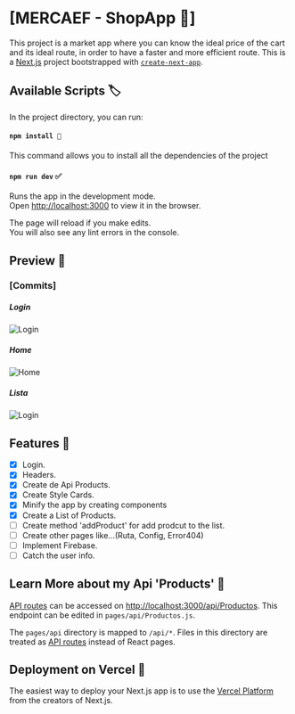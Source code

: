# [MERCAEF - ShopApp 🛒]

This project is a market app where you can know the ideal price of the cart and its ideal route, in order to have a faster and more efficient route.
This is a [Next.js](https://nextjs.org/) project bootstrapped with [`create-next-app`](https://github.com/vercel/next.js/tree/canary/packages/create-next-app).

## Available Scripts 🏷️

In the project directory, you can run:

#### `npm install 🧬`
This command allows you to install all the dependencies of the project

#### `npm run dev` ✅

Runs the app in the development mode.\
Open [http://localhost:3000](http://localhost:3000) to view it in the browser.

The page will reload if you make edits.\
You will also see any lint errors in the console.

## Preview 📰
### **[Commits]**
##### _Login_
![Login](https://user-images.githubusercontent.com/61436653/126052493-88caddda-9941-41c4-b9cd-8e0742a191ea.jpg)

##### _Home_
![Home](https://user-images.githubusercontent.com/61436653/126705594-6a9609e8-501c-4121-8fe5-af750aa89f8e.jpg)

##### _Lista_
![Login](https://user-images.githubusercontent.com/61436653/126705591-a638c7ac-c9a0-4176-8ef6-a597eddedeae.jpg)

## Features 📝

- [x] Login. 
- [x] Headers.
- [x] Create de Api Products.
- [x] Create Style Cards.
- [x] Minify the app by creating components
- [x] Create a List of Products.
- [ ] Create method 'addProduct' for add prodcut to the list.
- [ ] Create other pages like...(Ruta, Config, Error404)
- [ ] Implement Firebase.
- [ ] Catch the user info.

## Learn More about my Api 'Products' 🤔

[API routes](https://nextjs.org/docs/api-routes/introduction) can be accessed on [http://localhost:3000/api/Productos](http://localhost:3000/api/Productos). This endpoint can be edited in `pages/api/Productos.js`.

The `pages/api` directory is mapped to `/api/*`. Files in this directory are treated as [API routes](https://nextjs.org/docs/api-routes/introduction) instead of React pages.

## Deployment on Vercel 🚀

The easiest way to deploy your Next.js app is to use the [Vercel Platform](https://vercel.com/new?utm_medium=default-template&filter=next.js&utm_source=create-next-app&utm_campaign=create-next-app-readme) from the creators of Next.js.

